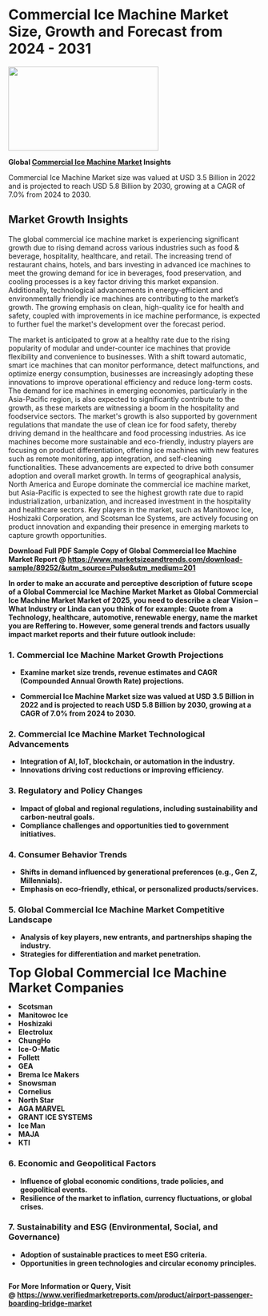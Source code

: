 <H1>Commercial Ice Machine Market Size, Growth and Forecast from 2024 - 2031</H1><img class="aligncenter size-medium wp-image-584254" src="https://thirdeyenews.in/wp-content/uploads/2024/09/Global-Market-Research-300x168.jpeg" alt="" width="300" height="168" /><p><strong>Global&nbsp;<a href="https://www.marketsizeandtrends.com/download-sample/89252/&amp;utm_source=Pulse&amp;utm_medium=201">Commercial Ice Machine Market</a> Insights</strong></p><p>Commercial Ice Machine Market size was valued at USD 3.5 Billion in 2022 and is projected to reach USD 5.8 Billion by 2030, growing at a CAGR of 7.0% from 2024 to 2030.</p><p><h2>Market Growth Insights</h2> <p>The global commercial ice machine market is experiencing significant growth due to rising demand across various industries such as food & beverage, hospitality, healthcare, and retail. The increasing trend of restaurant chains, hotels, and bars investing in advanced ice machines to meet the growing demand for ice in beverages, food preservation, and cooling processes is a key factor driving this market expansion. Additionally, technological advancements in energy-efficient and environmentally friendly ice machines are contributing to the market’s growth. The growing emphasis on clean, high-quality ice for health and safety, coupled with improvements in ice machine performance, is expected to further fuel the market's development over the forecast period.</p> <p><strong></strong></p> <p>The market is anticipated to grow at a healthy rate due to the rising popularity of modular and under-counter ice machines that provide flexibility and convenience to businesses. With a shift toward automatic, smart ice machines that can monitor performance, detect malfunctions, and optimize energy consumption, businesses are increasingly adopting these innovations to improve operational efficiency and reduce long-term costs. The demand for ice machines in emerging economies, particularly in the Asia-Pacific region, is also expected to significantly contribute to the growth, as these markets are witnessing a boom in the hospitality and foodservice sectors. The market's growth is also supported by government regulations that mandate the use of clean ice for food safety, thereby driving demand in the healthcare and food processing industries. As ice machines become more sustainable and eco-friendly, industry players are focusing on product differentiation, offering ice machines with new features such as remote monitoring, app integration, and self-cleaning functionalities. These advancements are expected to drive both consumer adoption and overall market growth. In terms of geographical analysis, North America and Europe dominate the commercial ice machine market, but Asia-Pacific is expected to see the highest growth rate due to rapid industrialization, urbanization, and increased investment in the hospitality and healthcare sectors. Key players in the market, such as Manitowoc Ice, Hoshizaki Corporation, and Scotsman Ice Systems, are actively focusing on product innovation and expanding their presence in emerging markets to capture growth opportunities. <p><strong></p><p><span class=""><strong>Download Full PDF Sample Copy of Global Commercial Ice Machine Market Report</strong> @ <a href="https://www.marketsizeandtrends.com/download-sample/89252/&amp;utm_source=Pulse&amp;utm_medium=201" target="_blank">https://www.marketsizeandtrends.com/download-sample/89252/&amp;utm_source=Pulse&amp;utm_medium=201</a></span></p><p>In order to make an accurate and perceptive description of future scope of a Global&nbsp;Commercial Ice Machine Market Market as Global&nbsp;Commercial Ice Machine Market Market of 2025, you need to describe a clear Vision &ndash; What Industry or Linda can you think of for example: Quote from a Technology, healthcare, automotive, renewable energy, name the market you are Reffering to. However, some general trends and factors usually impact market reports and their future outlook include:</p><h3>1.&nbsp;<strong>Commercial Ice Machine Market Growth Projections</strong></h3><ul><li>Examine market size trends, revenue estimates and CAGR (Compounded Annual Growth Rate) projections.</li><li><p>Commercial Ice Machine Market size was valued at USD 3.5 Billion in 2022 and is projected to reach USD 5.8 Billion by 2030, growing at a CAGR of 7.0% from 2024 to 2030.</p></li></ul><h3>2.&nbsp;<strong>Commercial Ice Machine Market Technological Advancements</strong></h3><ul><li>Integration of AI, IoT, blockchain, or automation in the industry.</li><li>Innovations driving cost reductions or improving efficiency.</li></ul><h3>3.&nbsp;<strong>Regulatory and Policy Changes</strong></h3><ul><li>Impact of global and regional regulations, including sustainability and carbon-neutral goals.</li><li>Compliance challenges and opportunities tied to government initiatives.</li></ul><h3>4.&nbsp;<strong>Consumer Behavior Trends</strong></h3><ul><li>Shifts in demand influenced by generational preferences (e.g., Gen Z, Millennials).</li><li>Emphasis on eco-friendly, ethical, or personalized products/services.</li></ul><h3>5.&nbsp;<strong>Global Commercial Ice Machine Market Competitive Landscape</strong></h3><ul><li>Analysis of key players, new entrants, and partnerships shaping the industry.</li><li>Strategies for differentiation and market penetration.</li></ul><p data-pm-slice="1 1 []"><span style="color: inherit; font-family: inherit; font-size: 25px;">Top Global Commercial Ice Machine Market Companies</span></p><div class="" data-test-id=""><p><li>Scotsman</li><li> Manitowoc Ice</li><li> Hoshizaki</li><li> Electrolux</li><li> ChungHo</li><li> Ice-O-Matic</li><li> Follett</li><li> GEA</li><li> Brema Ice Makers</li><li> Snowsman</li><li> Cornelius</li><li> North Star</li><li> AGA MARVEL</li><li> GRANT ICE SYSTEMS</li><li> Ice Man</li><li> MAJA</li><li> KTI</li></p></div><h3>6.&nbsp;<strong>Economic and Geopolitical Factors</strong></h3><ul><li>Influence of global economic conditions, trade policies, and geopolitical events.</li><li>Resilience of the market to inflation, currency fluctuations, or global crises.</li></ul><h3>7.&nbsp;<strong>Sustainability and ESG (Environmental, Social, and Governance)</strong></h3><ul><li>Adoption of sustainable practices to meet ESG criteria.</li><li>Opportunities in green technologies and circular economy principles.</li></ul><h2><strong style="font-size: 14px;">For More Information or Query, Visit @&nbsp;</strong><a style="background-color: #ffffff; font-size: 14px;" href="https://www.marketsizeandtrends.com/report/commercial-ice-machine-market/" target="_blank">https://www.verifiedmarketreports.com/product/airport-passenger-boarding-bridge-market</a></h2>
